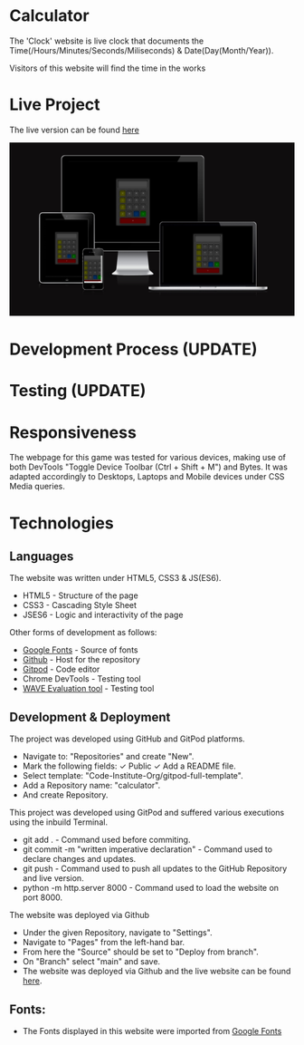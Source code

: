 # Calculator
The 'Clock' website is live clock that documents the Time(/Hours/Minutes/Seconds/Miliseconds) & Date(Day(Month/Year)).

Visitors of this website will find the time in the works

# Live Project
The live version can be found [here](https://tiagoma90.github.io/calculator/)

<img src="assets/screenshots/bytesdev.png" alt="Time">

# Development Process (UPDATE)

# Testing (UPDATE)

# Responsiveness 
The webpage for this game was tested for various devices, making use of both DevTools "Toggle Device Toolbar (Ctrl + Shift + M") and Bytes.
It was adapted accordingly to Desktops, Laptops and Mobile devices under CSS Media queries.

# Technologies
## Languages
The website was written under HTML5, CSS3 & JS(ES6).
- HTML5 - Structure of the page
- CSS3 - Cascading Style Sheet
- JSES6 - Logic and interactivity of the page

Other forms of development as follows:
- [Google Fonts](https://fonts.google.com/) - Source of fonts
- [Github](https://github.com/) - Host for the repository
- [Gitpod](https://gitpod.io) - Code editor
- Chrome DevTools - Testing tool
- [WAVE Evaluation tool](https://wave.webaim.org/) - Testing tool

## Development & Deployment
The project was developed using GitHub and GitPod platforms.

- Navigate to: "Repositories" and create "New".
- Mark the following fields: ✓ Public ✓ Add a README file.
- Select template: "Code-Institute-Org/gitpod-full-template".
- Add a Repository name: "calculator".
- And create Repository.

This project was developed using GitPod and suffered various executions using the inbuild Terminal.
- git add . - Command used before commiting.
- git commit -m "written imperative declaration" - Command used to declare changes and updates.
- git push - Command used to push all updates to the GitHub Repository and live version.
- python -m http.server 8000 - Command used to load the website on port 8000.

The website was deployed via Github
- Under the given Repository, navigate to "Settings".
- Navigate to "Pages" from the left-hand bar.
- From here the "Source" should be set to "Deploy from branch".
- On "Branch" select "main" and save.
- The website was deployed via Github and the live website can be found [here](https://tiagoma90.github.io/calculator/).

## Fonts:
- The Fonts displayed in this website were imported from [Google Fonts](https://fonts.google.com/specimen/Tourney?query=tourney)
